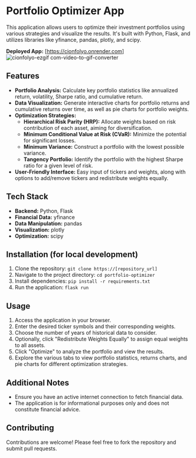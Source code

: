 # Portfolio Optimizer App

This application allows users to optimize their investment portfolios using various strategies and visualize the results. It's built with Python, Flask, and utilizes libraries like yfinance, pandas, plotly, and scipy.

**Deployed App:** [https://cionfolyo.onrender.com]
![cionfolyo-ezgif com-video-to-gif-converter](https://github.com/moscardino1/cionfolyo/assets/9267948/2b7f0923-04ac-4b5d-93d9-f482c5edaed4)

## Features

- **Portfolio Analysis:** Calculate key portfolio statistics like annualized return, volatility, Sharpe ratio, and cumulative return.
- **Data Visualization:** Generate interactive charts for portfolio returns and cumulative returns over time, as well as pie charts for portfolio weights.
- **Optimization Strategies:**
  - **Hierarchical Risk Parity (HRP):** Allocate weights based on risk contribution of each asset, aiming for diversification.
  - **Minimum Conditional Value at Risk (CVaR):** Minimize the potential for significant losses.
  - **Minimum Variance:** Construct a portfolio with the lowest possible variance.
  - **Tangency Portfolio:** Identify the portfolio with the highest Sharpe ratio for a given level of risk.
- **User-Friendly Interface:** Easy input of tickers and weights, along with options to add/remove tickers and redistribute weights equally.

## Tech Stack

- **Backend:** Python, Flask
- **Financial Data:** yfinance
- **Data Manipulation:** pandas
- **Visualization:** plotly
- **Optimization:** scipy

## Installation (for local development)

1. Clone the repository: `git clone https://[repository_url]`
2. Navigate to the project directory: `cd portfolio-optimizer`
3. Install dependencies: `pip install -r requirements.txt`
4. Run the application: `flask run`

## Usage

1. Access the application in your browser.
2. Enter the desired ticker symbols and their corresponding weights.
3. Choose the number of years of historical data to consider.
4. Optionally, click "Redistribute Weights Equally" to assign equal weights to all assets.
5. Click "Optimize" to analyze the portfolio and view the results.
6. Explore the various tabs to view portfolio statistics, returns charts, and pie charts for different optimization strategies.

## Additional Notes

- Ensure you have an active internet connection to fetch financial data.
- The application is for informational purposes only and does not constitute financial advice.

## Contributing

Contributions are welcome! Please feel free to fork the repository and submit pull requests.
